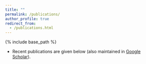 ```yaml
---
title: ""
permalink: /publications/
author_profile: true
redirect_from: 
  - /publications.html
---
```


{% include base_path %}

* Recent publications are given below (also maintained in [Google Scholar](https://scholar.google.com/citations?hl=en&view_op=list_works&gmla=AJsN-F50vsbMeBgmvMP_vXslQU_lQmhoVCDDnEn4eHfLny5r_PwuAFn8OpuG5F3taZ0AYajTpMRM2P__wLc5MvmzvpqYtNQRlVlDGfhuHlNB1yoe8WUqLzs&user=T6qIjCYAAAAJ)).

<script src="https://bibbase.org/show?bib=https://dblp.org/pid/38/1020-4.bib$jsonp=1"></script>

